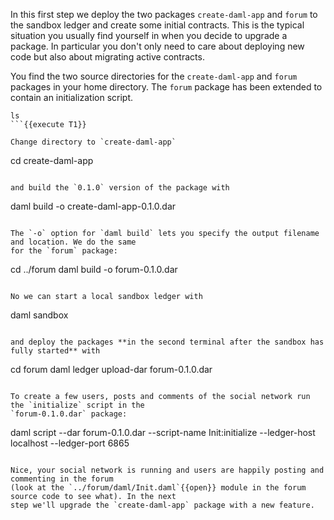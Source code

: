 In this first step we deploy the two packages `create-daml-app` and `forum` to the sandbox ledger
and create some initial contracts. This is the typical situation you usually find yourself in when
you decide to upgrade a package. In particular you don't only need to care about deploying new code
but also about migrating active contracts.

You find the two source directories for the `create-daml-app` and `forum` packages in your home
directory. The `forum` package has been extended to contain an initialization script.

```
ls
```{{execute T1}}

Change directory to `create-daml-app`

```
cd create-daml-app
```{{execute T1}}

and build the `0.1.0` version of the package with

```
daml build -o create-daml-app-0.1.0.dar
```{{execute T1}}

The `-o` option for `daml build` lets you specify the output filename and location. We do the same
for the `forum` package:

```
cd ../forum
daml build -o forum-0.1.0.dar
```{{execute T1}}

No we can start a local sandbox ledger with

```
daml sandbox
```{{execute T1}}

and deploy the packages **in the second terminal after the sandbox has fully started** with

```
cd forum
daml ledger upload-dar forum-0.1.0.dar
```{{execute T2}}

To create a few users, posts and comments of the social network run the `initialize` script in the
`forum-0.1.0.dar` package:

```
daml script --dar forum-0.1.0.dar --script-name Init:initialize --ledger-host localhost --ledger-port 6865
```{{execute T2}}

Nice, your social network is running and users are happily posting and commenting in the forum
(look at the `../forum/daml/Init.daml`{{open}} module in the forum source code to see what). In the next
step we'll upgrade the `create-daml-app` package with a new feature.
